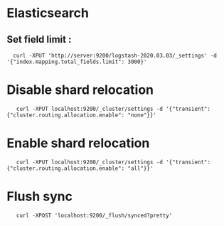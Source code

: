 # Elasticsearch

## Set field limit :

```
  curl -XPUT 'http://server:9200/logstash-2020.03.03/_settings' -d '{"index.mapping.total_fields.limit": 3000}'
```


# Disable shard relocation

```
   curl -XPUT localhost:9200/_cluster/settings -d '{"transient":{"cluster.routing.allocation.enable": "none"}}'
```

# Enable shard relocation

```
   curl -XPUT localhost:9200/_cluster/settings -d '{"transient":{"cluster.routing.allocation.enable": "all"}}'
```



# Flush sync

```
   curl -XPOST 'localhost:9200/_flush/synced?pretty'
```


